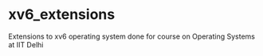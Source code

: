 # xv6_extensions
Extensions to xv6 operating system done for course on Operating Systems at IIT Delhi

